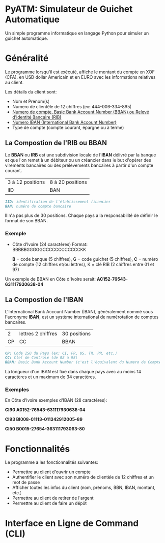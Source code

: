 # PyATM: Simulateur de Guichet Automatique 

Un simple programme informatique en langage Python pour simuler un guichet automatique.

# Généralité 

Le programme lorsqu'il est exécuté, affiche le montant du compte en XOF (CFA), en USD dollar Americain et en EURO 
avec les informations relatives au client.

Les détails du client sont:

- Nom et Prenom(s)
- Numero de clientèle de 12 chiffres (ex: 444-006-334-895)
- [Numero de compte, Basic Bank Account Number (BBAN) ou Relevé d’Identité Bancaire (RIB)](https://fr.wikipedia.org/wiki/Basic_Bank_Account_Number)
- [Numero IBAN (International Bank Account Number)](https://fr.wikipedia.org/wiki/International_Bank_Account_Number)
- Type de compte (compte courant, épargne ou à terme)

## La Compostion de l'RIB ou BBAN

Le **BBAN** ou **IRB** est une subdivision locale de l'**IBAN** délivré par la banque et que l'on remet à un débiteur ou un créancier dans le but d'opérer des virements bancaires ou des prélèvements bancaires à partir d'un compte courant.

<table>
  <tr>
    <td>3 à 12 positions</td> 
    <td>8 à 20 positions</td>
  </tr>
  <tr>
    <td>IID</td>
    <td>BAN</td>
  </tr>
</table>


```markdown
IID: identification de l’établissement financier
BAN: numéro de compte bancaire
```
Il n'a pas plus de 30 positions. Chaque pays a la responsabilité de définir le format de son BBAN.

### Exemple

- Côte d'Ivoire (24 caractères) Format: BBBBBGGGGGCCCCCCCCCCCCKK

  **B** = code banque (5 chiffres), **G** = code guichet (5 chiffres), **C** = numéro de compte (12 chiffres et/ou lettres), K = clé RIB (2 chiffres entre 01 et 97)

Un exemple de BBAN en Côte d'Ivoire serait: **AC152-76543-631117930638-04**

## La Compostion de l'IBAN

L'International Bank Account Number (IBAN), généralement nommé sous l'acronyme **IBAN**, est un système international de numérotation de comptes bancaires.

<table>
  <tr>
    <td>2</td> 
    <td>lettres	2 chiffres</td>
    <td>30 positions</td> 
  </tr>
  <tr>
    <td>CP</td>
    <td>CC</td>
    <td>BBAN</td>
  </tr>
</table>

```markdown 
CP: Code ISO du Pays (ex: CI, FR, US, TR, PR, etc.)
CC: Clef de Controle (de 02 à 98)
BBAN: Basic Bank Account Number (c'est l'équivalent du Numero de Compte ou RIB)
```
La longueur d'un IBAN est fixe dans chaque pays avec au moins 14 caractères et un maximum de 34 caractères.

### Exemples

En Côte d'Ivoire exemples d'IBAN (28 caractères):

**CI90 A0152-76543-631117930638-04**

**CI93 BI008-01113-011342912005-89**

**CI50 B0015-27654-363111793063-80**

# Fonctionnalités

Le programme a les fonctionnalités suivantes:

- Permettre au client d'ouvrir un compte 
- Authentifier le client avec son numéro de clientèle de 12 chiffres et un mot de passe
- Afficher toutes les infos du client (nom, prénoms, BBN, IBAN, montant, etc.)
- Permettre au client de retirer de l'argent 
- Permettre au client de faire un dépôt 

# Interface en Ligne de Command (CLI)

